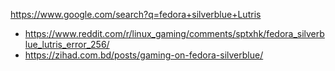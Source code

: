 https://www.google.com/search?q=fedora+silverblue+Lutris
- https://www.reddit.com/r/linux_gaming/comments/sptxhk/fedora_silverblue_lutris_error_256/
- https://zihad.com.bd/posts/gaming-on-fedora-silverblue/
